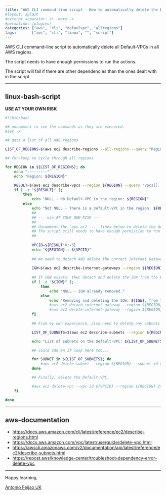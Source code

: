 ```yaml
---
title: "AWS CLI command-line script - How to automatically delete the Default-VPCs in all AWS regions"
#layout: splash
#excerpt_separator: <!--more-->
#permalink: /plugins/
categories: ["aws", "cli", "defaulvpc", "allregions"]
tags:       ["aws", "cli", "linux", "", "script"]
---
```


AWS CLI command-line script to automatically delete all Default-VPCs in all AWS regions.

The script needs to have enough permissions to run the actions.

The script will fail if there are other dependencies than the ones dealt with in the script.

---

## linux-bash-script

**USE AT YOUR OWN RISK**

```bash
#!/bin/bash

## uncomment to see the commands as they are executed.
#set -x

## gets a list of all AWS regions

LIST_OF_REGIONS=$(aws ec2 describe-regions --all-regions --query "Regions[].{Name:RegionName}" --output text)

## for-loop to cycle through all regions

for REGION in ${LIST_OF_REGIONS}; do
    echo "---------"
    echo "Region: ${REGION}"

    RESULT=$(aws ec2 describe-vpcs --region ${REGION} --query "Vpcs[].[VpcId,IsDefault]" --output text 2>/dev/null)
    if [ -z "${RESULT}" ];
        then
            echo "NULL - No Default-VPC in the region: ${REGION}"
        else
            echo "Not NULL - There is a Default-VPC in the region: ${REGION}"
            ##
            ## --- use AT YOUR OWN RISK ---
            ##
            ## Uncomment the `aws ec2 ...` lines below to delete the default VPC in all regions.
            ## The script still needs to have enough permission to run the commands.
            ##
            
            VPCID=${RESULT:0:-5}
            echo "${REGION} : ${VPCID}"
            
            ## We need to detach AND delete the correct Internet Gateway (IGW), before we can delete the Default-VPC.
            
            IGW=$(aws ec2 describe-internet-gateways --region ${REGION} --filters "Name=attachment.vpc-id,Values=${VPCID}" --query 'InternetGateways[].InternetGatewayId' --output text)
            
            ## IF IGW exists, then detach and delete the IGW from the Default-VPC
            if [ -z "${IGW}" ];
                then
                    echo "NULL - IGW already removed."
                else
                    echo "Removing and deleting the IGW: ${IGW}, from the Default-VPC: ${VPCID}."
                    #aws ec2 detach-internet-gateway --region ${REGION} --internet-gateway-id ${IGW} --vpc-id ${VPCID}
                    #aws ec2 delete-internet-gateway --region ${REGION} --internet-gateway-id ${IGW}
            fi
            
            ## From my own experience, also need to delete any subnets associated with the Default-VPC.

            LIST_OF_SUBNETS=$(aws ec2 describe-subnets --region ${REGION} --filters "Name=vpc-id,Values=${VPCID}" --query "Subnets[*].[SubnetId]" --output text)

            echo "List of subnets on the Default-VPC: ${LIST_OF_SUBNETS}"

            ## could add an if loop here too...

            for SUBNET in ${LIST_OF_SUBNETS}; do
                #aws ec2 delete-subnet --region ${REGION} --subnet-id ${SUBNET}
            done

            ## Finally, delete the Default-VPC.

            #aws ec2 delete-vpc --vpc-id ${VPCID} --region ${REGION} 2>/dev/null && echo "Default-VPC removed succesfully." || echo "Something is still not right..."
    fi

done
```

---

## aws-documentation

* <https://docs.aws.amazon.com/cli/latest/reference/ec2/describe-regions.html>
* <https://docs.aws.amazon.com/vpc/latest/userguide/delete-vpc.html>
* <https://awscli.amazonaws.com/v2/documentation/api/latest/reference/ec2/describe-subnets.html>
* <https://repost.aws/knowledge-center/troubleshoot-dependency-error-delete-vpc>

---

Happy learning,

[Antonio Feijao UK](https://www.antoniofeijao.com/)
